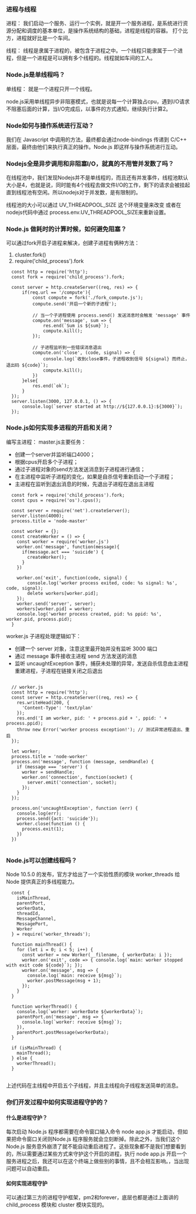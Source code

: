<!--
 * @Author: your name
 * @Date: 2020-05-29 11:16:08
 * @LastEditTime: 2020-05-29 17:05:02
 * @LastEditors: Please set LastEditors
 * @Description: In User Settings Edit
 * @FilePath: \serious-review\src\summary\node\nodejs知识点一.md
 -->
### 进程与线程

进程：  我们启动一个服务、运行一个实例，就是开一个服务进程，是系统进行资源分配和调度的基本单位，是操作系统结构的基础，进程是线程的容器。 打个比方，进程就好比是一个车间。

线程： 线程是隶属于进程的，被包含于进程之中。一个线程只能隶属于一个进程，但是一个进程是可以拥有多个线程的。线程就如车间的工人。

### Node.js是单线程吗？

单线程：  就是一个进程只开一个线程。

node.js采用单线程异步非阻塞模式，也就是说每一个计算独占cpu，遇到I/O请求不阻塞后面的计算，当I/O完成后，以事件的方式通知，继续执行计算2。

### Node如何与操作系统进行互动？

我们在 Javascript 中调用的方法，最终都会通过node-bindings 传递到 C/C++ 层面，最终由他们来执行真正的操作。Node.js 即这样与操作系统进行互动。

### Nodejs全是异步调用和非阻塞I/O，就真的不用管并发数了吗？

在线程池中，我们发现Nodejs并不是单线程的，而且还有并发事件，线程池默认大小是4，也就是说，同时能有4个线程去做文件I/O的工作，剩下的请求会被挂起直到线程池有空闲。所以nodejs对于并发数，是有限制的。

线程池的大小可以通过 UV_THREADPOOL_SIZE 这个环境变量来改变 或者在nodejs代码中通过 process.env.UV_THREADPOOL_SIZE来重新设置。

### Node.js 做耗时的计算时候，如何避免阻塞？

可以通过fork开启子进程来解决，创建子进程有俩种方法：
1. cluster.fork()
2. require('child_process').fork
```
  const http = require('http');
  const fork = require('child_process').fork;

  const server = http.createServer((req, res) => {
      if(req.url == '/compute'){
          const compute = fork('./fork_compute.js');
          compute.send('开启一个新的子进程');

          // 当一个子进程使用 process.send() 发送消息时会触发 'message' 事件
          compute.on('message', sum => {
              res.end(`Sum is ${sum}`);
              compute.kill();
          });

          // 子进程监听到一些错误消息退出
          compute.on('close', (code, signal) => {
              console.log(`收到close事件，子进程收到信号 ${signal} 而终止，退出码 ${code}`);
              compute.kill();
          })
      }else{
          res.end(`ok`);
      }
  });
  server.listen(3000, 127.0.0.1, () => {
      console.log(`server started at http://${127.0.0.1}:${3000}`);
  });

```


### Node.js如何实现多进程的开启和关闭？

编写主进程：
master.js主要任务：
- 创建一个server并监听端口4000；
- 根据cpus开启多个子进程；
- 通过子进程对象的send方法发送消息到子进程进行通信；
- 在主进程中监听子进程的变化，如果是自杀信号重新启动一个子进程；
- 主进程在监听到退出消息的时候，先退出子进程在退出主进程

```
  const fork = require('child_process').fork;
  const cpus = require('os').cpus();

  const server = require('net').createServer();
  server.listen(4000);
  process.title = 'node-master'

  const worker = {};
  const createWorker = () => {
    const worker = require('worker.js')
    worker.on('message', function(message){
      if(message.act === 'suicide') {
        createWorker();
      }
    })

    worker.on('exit', function(code, signal) {
        console.log('worker process exited, code: %s signal: %s', code, signal);
        delete workers[worker.pid];
    });
    worker.send('server', server);
    workers[worker.pid] = worker;
    console.log('worker process created, pid: %s ppid: %s', worker.pid, process.pid);
  }
```

worker.js 子进程处理逻辑如下：

- 创建一个 server 对象，注意这里最开始并没有监听 3000 端口
- 通过 message 事件接收主进程 send 方法发送的消息
- 监听 uncaughtException 事件，捕获未处理的异常，发送自杀信息由主进程重建进程，子进程在链接关闭之后退出

```

  // worker.js
  const http = require('http');
  const server = http.createServer((req, res) => {
    res.writeHead(200, {
      'Content-Type': 'text/plan'
    });
    res.end('I am worker, pid: ' + process.pid + ', ppid: ' + process.ppid);
    throw new Error('worker process exception!'); // 测试异常进程退出、重启
  });

  let worker;
  process.title = 'node-worker'
  process.on('message', function (message, sendHandle) {
    if (message === 'server') {
      worker = sendHandle;
      worker.on('connection', function(socket) {
        server.emit('connection', socket);
      });
    }
  });

  process.on('uncaughtException', function (err) {
    console.log(err);
    process.send({act: 'suicide'});
    worker.close(function () {
      process.exit(1);
    })
  })


```

### Node.js可以创建线程吗？
Node 10.5.0 的发布，官方才给出了一个实验性质的模块 worker_threads 给 Node 提供真正的多线程能力。

```
  const {
    isMainThread,
    parentPort,
    workerData,
    threadId,
    MessageChannel,
    MessagePort,
    Worker
  } = require('worker_threads');

  function mainThread() {
    for (let i = 0; i < 5; i++) {
      const worker = new Worker(__filename, { workerData: i });
      worker.on('exit', code => { console.log(`main: worker stopped with exit code ${code}`); });
      worker.on('message', msg => {
        console.log(`main: receive ${msg}`);
        worker.postMessage(msg + 1);
      });
    }
  }

  function workerThread() {
    console.log(`worker: workerDate ${workerData}`);
    parentPort.on('message', msg => {
      console.log(`worker: receive ${msg}`);
    }),
    parentPort.postMessage(workerData);
  }

  if (isMainThread) {
    mainThread();
  } else {
    workerThread();
  }


```

上述代码在主线程中开启五个子线程，并且主线程向子线程发送简单的消息。

### 你们开发过程中如何实现进程守护的？

#### 什么是进程守护？

每次启动 Node.js 程序都需要在命令窗口输入命令 node app.js 才能启动，但如果把命令窗口关闭则Node.js 程序服务就会立刻断掉。除此之外，当我们这个  Node.js 服务意外崩溃了就不能自动重启进程了。这些现象都不是我们想要看到的，所以需要通过某些方式来守护这个开启的进程，执行 node app.js 开启一个服务进程之后，我还可以在这个终端上做些别的事情，且不会相互影响。，当出现问题可以自动重启。

#### 如何实现进程守护

可以通过第三方的进程守护框架，pm2和forever，底层也都是通过上面讲的 child_process 模块和 cluster 模块实现的。

